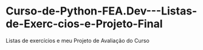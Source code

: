 # Curso-de-Python-FEA.Dev---Listas-de-Exerc-cios-e-Projeto-Final
Listas de exercícios e meu Projeto de Avaliação do Curso
